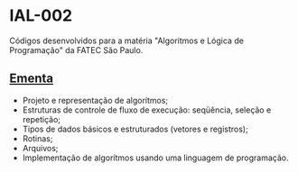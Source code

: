 # IAL-002
Códigos desenvolvidos para a matéria "Algoritmos e Lógica de Programação" da FATEC São Paulo.

## [Ementa](http://www.fatecsp.br/paginas/proj_ped_ads.pdf)
- Projeto e representação de algorítmos;
- Estruturas de controle de fluxo de execução: seqüência, seleção e repetição;
- Tipos de dados básicos e estruturados (vetores e registros);
- Rotinas;
- Arquivos;
- Implementação de algorítmos usando uma linguagem de programação.
